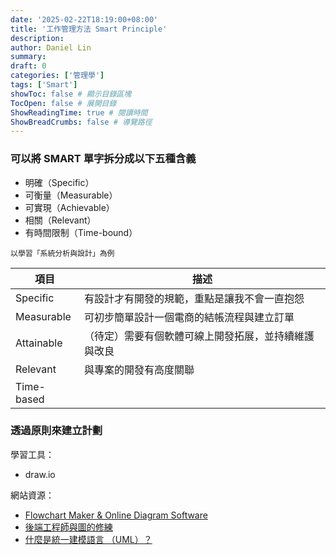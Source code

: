 ```yaml
---
date: '2025-02-22T18:19:00+08:00'
title: '工作管理方法 Smart Principle'
description:
author: Daniel Lin
summary:
draft: 0
categories: ['管理學']
tags: ['Smart']
showToc: false # 顯示目錄區塊
TocOpen: false # 展開目錄
ShowReadingTime: true # 閱讀時間
ShowBreadCrumbs: false # 導覽路徑
---
```


### 可以將 SMART 單字拆分成以下五種含義

-   明確（Specific）
-   可衡量（Measurable）
-   可實現（Achievable）
-   相關（Relevant）
-   有時間限制（Time-bound）

```
以學習「系統分析與設計」為例
```

| 項目       | 描述                                                 |
| ---------- | ---------------------------------------------------- |
| Specific   | 有設計才有開發的規範，重點是讓我不會一直抱怨         |
| Measurable | 可初步簡單設計一個電商的結帳流程與建立訂單           |
| Attainable | （待定）需要有個軟體可線上開發拓展，並持續維護與改良 |
| Relevant   | 與專案的開發有高度關聯                               |
| Time-based |                                                      |

### 透過原則來建立計劃

學習工具：

-   draw.io

網站資源：

-   [Flowchart Maker & Online Diagram Software](https://app.diagrams.net/)
-   [後端工程師與圖的修練](https://ithelp.ithome.com.tw/users/20092753/ironman/3916)
-   [什麼是統一建模語言 （UML）？](https://ithelp.ithome.com.tw/articles/10261018)
